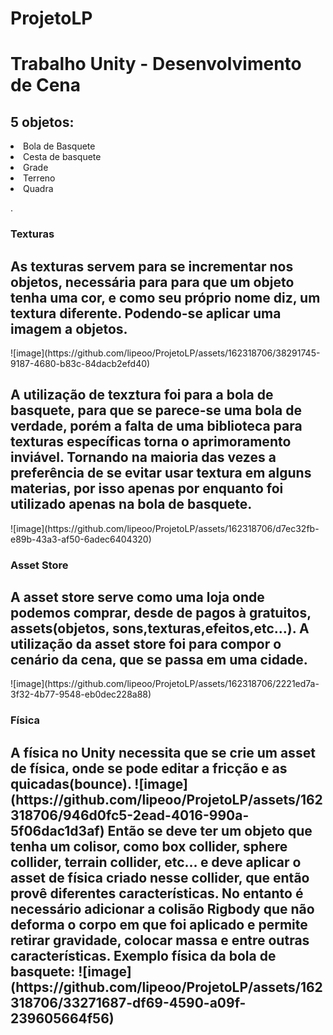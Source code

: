 # ProjetoLP
<h1>Trabalho Unity - Desenvolvimento de Cena</h1>
<h3></h3>

<p>
<h2>5 objetos:</h2>
  <li>Bola de Basquete</li>
  <li>Cesta de basquete</li>
  <li>Grade</li>
  <li>Terreno</li>
  <li>Quadra</li>
</p>.
<p>
  <h3>Texturas</h3>
  <h2>
  As texturas servem para se incrementar nos objetos, necessária para para que um objeto tenha uma
  cor, e como seu próprio nome diz, um textura diferente. Podendo-se aplicar uma imagem a objetos.
  </h2>
  ![image](https://github.com/lipeoo/ProjetoLP/assets/162318706/38291745-9187-4680-b83c-84dacb2efd40)
  <h2>
  A utilização de texztura foi para a bola de basquete, para que se parece-se uma bola de verdade,
  porém a falta de uma biblioteca para texturas específicas torna o aprimoramento inviável. Tornando 
  na maioria das vezes a preferência de se evitar usar textura em alguns materias, por isso apenas
  por enquanto foi utilizado apenas na bola de basquete.
  </h2>
  ![image](https://github.com/lipeoo/ProjetoLP/assets/162318706/d7ec32fb-e89b-43a3-af50-6adec6404320)
</p>

<p>
  <h3>Asset Store</h3>
  <h2>
    A asset store serve como uma loja onde podemos comprar, desde de pagos à gratuitos, assets(objetos,
    sons,texturas,efeitos,etc...). A utilização da asset store foi para compor o cenário da cena, que se
    passa em uma cidade.  
  </h2>
    ![image](https://github.com/lipeoo/ProjetoLP/assets/162318706/2221ed7a-3f32-4b77-9548-eb0dec228a88)
</p>
<p>
<h3>Física</h3>
<h2>
  A física no Unity necessita que se crie um asset de física, onde se pode editar a fricção e as 
  quicadas(bounce). 
  ![image](https://github.com/lipeoo/ProjetoLP/assets/162318706/946d0fc5-2ead-4016-990a-5f06dac1d3af)
  Então se deve ter um objeto que tenha um colisor, como box collider, sphere collider, terrain collider,
  etc... e deve aplicar o asset de física criado nesse collider, que então provê diferentes características.
  No entanto é necessário adicionar a colisão Rigbody que não deforma o corpo em que foi aplicado e permite
  retirar gravidade, colocar massa e entre outras características.
  Exemplo física da bola de basquete:
  ![image](https://github.com/lipeoo/ProjetoLP/assets/162318706/33271687-df69-4590-a09f-239605664f56)

</h2>
  
</p>
